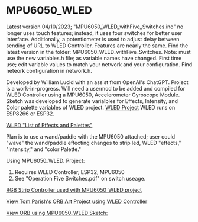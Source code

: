 # MPU6050_WLED

Latest version 04/10/2023; "MPU6050_WLED_withFive_Switches.ino" no longer uses touch features; instead, it uses four switches for better user interface. 
Additionally, a potentiometer is used to adjust delay between sending of URL to WLED Controller.  Features are nearly the same.  Find the latest version 
in the folder: MPU6050_WLED_withFive_Switches. Note: must use the new variables.h file; as variable names have changed. First time use; edit variable values 
to match your network and your configuration.  Find neteork configuration in network.h.

Developed by William Lucid with an assist from OpenAI's ChatGPT.  Project is a work-in-progress.  Will need a usermod to be 
added and compiled for WLED Controller using a MPU6050, Accelerometer Gyroscope Module.  Sketch was developed to generate varialbles for Effects, Intensity, and 
Color palette variables of WLED project.  [WLED Project](https://kno.wled.ge/)  WLED runs on ESP8266 or ESP32.

[WLED "List of Effects and Palettes"](https://github.com/Aircoookie/WLED/wiki/List-of-effects-and-palettes) 

Plan is to use a wand/paddle with the MPU6050 attached; user could "wave" the wand/paddle effecting changes 
to strip led, WLED "effects," "intensity," and "color Palette."

Using MPU6050_WLED. Project:
1.  Requires WLED Controller, ESP32, MPU6050
2.  See "Operation Five Switches.pdf" on switch useage.

[RGB Strip Controller used with MPU6050_WLED project](https://www.athom.tech/blank-1/wled-esp32-music-addressable-led-strip-controller)     

[View Tom Parish's ORB Art Project using WLED Controller](https://www.craft.do/s/uEoH8zY7xPudWD)

[View ORB using MPU6050_WLED Sketch:](https://drive.google.com/file/d/1ep3-D0ZQi7GCA-WQZV0VvKzEiCXjwCIK/view?usp=share_link)

